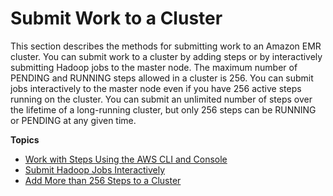 # Submit Work to a Cluster<a name="AddingStepstoaJobFlow"></a>

This section describes the methods for submitting work to an Amazon EMR cluster\. You can submit work to a cluster by adding steps or by interactively submitting Hadoop jobs to the master node\. The maximum number of PENDING and RUNNING steps allowed in a cluster is 256\. You can submit jobs interactively to the master node even if you have 256 active steps running on the cluster\. You can submit an unlimited number of steps over the lifetime of a long\-running cluster, but only 256 steps can be RUNNING or PENDING at any given time\.

**Topics**
+ [Work with Steps Using the AWS CLI and Console](emr-work-with-steps.md)
+ [Submit Hadoop Jobs Interactively](interactive-jobs.md)
+ [Add More than 256 Steps to a Cluster](AddMoreThan256Steps.md)